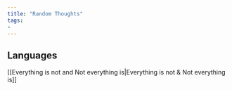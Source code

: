 ```yaml
---
title: "Random Thoughts"
tags: 
- 
---
```


## Languages

[[Everything is not and Not everything is|Everything is not & Not everything is]]

